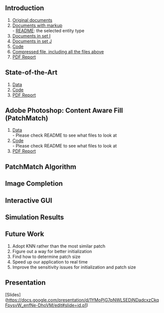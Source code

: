 ## Introduction

1. [Original documents](https://github.com/WenFuLee/CS-839-Data-Science/tree/master/stage1/documents/original)
2. [Documents with markup](https://github.com/WenFuLee/CS-839-Data-Science/tree/master/stage1/documents/marked)<br>- [README](https://github.com/WenFuLee/CS-839-Data-Science/blob/master/stage1/documents/marked/README): the selected entity type
3. [Documents in set I](https://github.com/WenFuLee/CS-839-Data-Science/tree/master/stage1/documents/set_I)
4. [Documents in set J](https://github.com/WenFuLee/CS-839-Data-Science/tree/master/stage1/documents/set_J)
5. [Code](https://github.com/WenFuLee/CS-839-Data-Science/tree/master/stage1/code)
6. [Compressed file, including all the files above](https://github.com/WenFuLee/CS-839-Data-Science/blob/master/stage1/compressed_files.zip)
7. [PDF Report](https://github.com/WenFuLee/CS-839-Data-Science/blob/master/stage1/Project%20Stage%201_Report.pdf)

## State-of-the-Art
1. [Data](https://github.com/WenFuLee/CS-839-Data-Science/tree/master/stage2/data)
2. [Code](https://github.com/WenFuLee/CS-839-Data-Science/tree/master/stage2/code)
3. [PDF Report](https://github.com/WenFuLee/CS-839-Data-Science/tree/master/stage2/stage2_report.pdf)

## Adobe Photoshop: Content Aware Fill (PatchMatch)
1. [Data](https://github.com/WenFuLee/CS-839-Data-Science/tree/master/stage3/data)<br>- Please check README to see what files to look at
2. [Code](https://github.com/WenFuLee/CS-839-Data-Science/tree/master/stage3/code)<br>- Please check README to see what files to look at
3. [PDF Report](https://github.com/WenFuLee/CS-839-Data-Science/blob/master/stage3/Project%20Stage%203_Report.pdf)

## PatchMatch Algorithm
## Image Completion
## Interactive GUI
## Simulation Results
## Future Work
1. Adopt KNN rather than the most similar patch
2. Figure out a way for better initialization
3. Find how to determine patch size
4. Speed up our application to real time
5. Improve the sensitivity issues for initialization and patch size

## Presentation
[Slides] (https://docs.google.com/presentation/d/1YMoPjG7pNWLSEDjNDadcxzCkqFpysvW_enfNe-DhoVM/edit#slide=id.p1)
